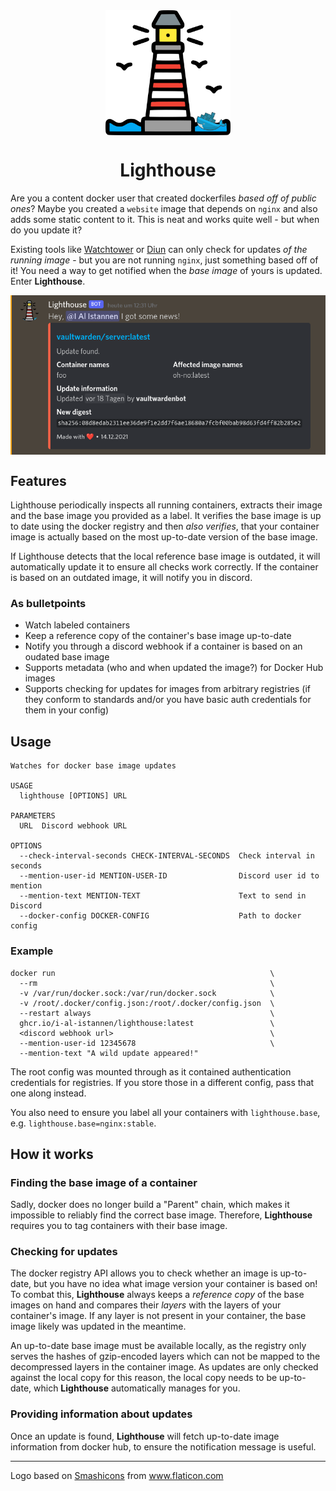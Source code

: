 <div align="center">
  <img align="middle" src="https://github.com/I-Al-Istannen/Lighthouse/blob/master/media/lighthouse.png?raw=true" height="200" width="200">
  <h1>Lighthouse</h1>
</div>

Are you a content docker user that created dockerfiles *based off of public
ones*? Maybe you created a `website` image that depends on `nginx` and also
adds some static content to it. This is neat and works quite well - but when
do you update it?

Existing tools like [Watchtower](https://github.com/containrrr/watchtower) or
[Diun](https://github.com/crazy-max/diun) can only check for updates *of
the running image* - but you are not running `nginx`, just something based off
of it! You need a way to get notified when the *base image* of yours is
updated. Enter **Lighthouse**.

<div align="center">
  <img align="middle" src="https://github.com/I-Al-Istannen/Lighthouse/blob/master/media/update-notification.png?raw=true" width="640">
</div>

## Features
Lighthouse periodically inspects all running containers, extracts their image
and the base image you provided as a label. It verifies the base image is
up to date using the docker registry and then *also verifies*, that your
container image is actually based on the most up-to-date version of the base
image.

If Lighthouse detects that the local reference base image is outdated, it will
automatically update it to ensure all checks work correctly. If the container
is based on an outdated image, it will notify you in discord.

### As bulletpoints
- Watch labeled containers
- Keep a reference copy of the container's base image up-to-date
- Notify you through a discord webhook if a container is based on an oudated
  base image
- Supports metadata (who and when updated the image?) for Docker Hub images
- Supports checking for updates for images from arbitrary registries (if they
  conform to standards and/or you have basic auth credentials for them in your
  config)

## Usage
```
Watches for docker base image updates

USAGE
  lighthouse [OPTIONS] URL

PARAMETERS
  URL  Discord webhook URL

OPTIONS
  --check-interval-seconds CHECK-INTERVAL-SECONDS  Check interval in seconds
  --mention-user-id MENTION-USER-ID                Discord user id to mention
  --mention-text MENTION-TEXT                      Text to send in Discord
  --docker-config DOCKER-CONFIG                    Path to docker config
```

### Example
```
docker run                                                \
  --rm                                                    \
  -v /var/run/docker.sock:/var/run/docker.sock            \
  -v /root/.docker/config.json:/root/.docker/config.json  \
  --restart always                                        \
  ghcr.io/i-al-istannen/lighthouse:latest                 \
  <discord webhook url>                                   \
  --mention-user-id 12345678                              \
  --mention-text "A wild update appeared!"
```
The root config was mounted through as it contained authentication credentials
for registries. If you store those in a different config, pass that one along
instead.

You also need to ensure you label all your containers with `lighthouse.base`,
e.g. `lighthouse.base=nginx:stable`.


## How it works

### Finding the base image of a container
Sadly, docker does no longer build a "Parent" chain, which makes it impossible
to reliably find the correct base image. Therefore, **Lighthouse** requires you
to tag containers with their base image.

### Checking for updates
The docker registry API allows you to check whether an image is up-to-date, but
you have no idea what image version your container is based on! To combat this,
**Lighthouse** always keeps a *reference copy* of the base images on hand and
compares their *layers* with the layers of your container's image. If any layer
is not present in your container, the base image likely was updated in the
meantime.

An up-to-date base image must be available locally, as the registry only serves
the hashes of gzip-encoded layers which can not be mapped to the decompressed
layers in the container image. As updates are only checked against the local
copy for this reason, the local copy needs to be up-to-date, which
**Lighthouse** automatically manages for you.

### Providing information about updates
Once an update is found, **Lighthouse** will fetch up-to-date image information
from docker hub, to ensure the notification message is useful.

----

Logo based on <a href="https://www.flaticon.com/authors/smashicons" title="Smashicons">Smashicons</a> from <a href="https://www.flaticon.com/" title="Flaticon">www.flaticon.com</a>
